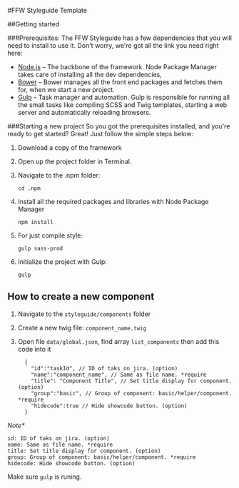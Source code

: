 #FFW Styleguide Template

##Getting started

###Prerequisites:
The FFW Styleguide has a few dependencies that you will need to install to use it. Don't worry, we're got all the link you need right here:

* [Node.js](https://nodejs.org/en/) – The backbone of the framework. Node Package Manager takes care of installing all the dev dependencies,
* [Bower](http://bower.io/) – Bower manages all the front end packages and fetches them for, when we start a new project.
* [Gulp](http://gulpjs.com/) – Task manager and automation. Gulp is responsible for running all the small tasks like compiling SCSS and Twig templates, starting a web server and automatically reloading browsers.

###Starting a new project
So you got the prerequisites installed, and you're ready to get started? Great! Just follow the simple steps below:


1. Download a copy of the framework

2. Open up the project folder in Terminal.

3. Navigate to the .npm folder:

    ```
    cd .npm
    ```

4. Install all the required packages and libraries with Node Package Manager

    ```
    npm install
    ```

5. For just compile style:

    ```
    gulp sass-prod
    ```

6. Initialize the project with Gulp:

    ```
    gulp
    ```

## How to create a new component
1. Navigate to the `styleguide/components` folder
2. Create a new twig file: `component_name.twig`
3. Open file `data/global.json`, find array `list_components` then add this code into it

    ```
      {
        "id":"taskId", // ID of taks on jira. (option)
        "name":"component_name", // Same as file name. *require
        "title": "Component Title", // Set title display for component. (option)
        "group":"basic", // Group of component: basic/helper/component. *require
        "hidecode":true // Hide showcode button. (option)
      }
   ```

_Note*_


    id: ID of taks on jira. (option)
    name: Same as file name. *require
    title: Set title display for component. (option)
    group: Group of component: basic/helper/component. *require
    hidecode: Hide showcode button. (option)


Make sure `gulp` is runing.
